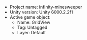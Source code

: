 <!-- UNITY CODE ASSIST INSTRUCTIONS START -->
- Project name: infinity-minesweeper
- Unity version: Unity 6000.2.2f1
- Active game object:
  - Name: GridView
  - Tag: Untagged
  - Layer: Default
<!-- UNITY CODE ASSIST INSTRUCTIONS END -->